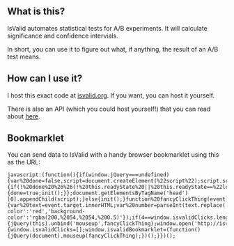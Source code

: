 ## What is this?

IsValid automates statistical tests for A/B experiments.  It will calculate significance and confidence intervials.

In short, you can use it to figure out what, if anything, the result of an A/B test means.

## How can I use it?

I host this exact code at [isvalid.org](http://isvalid.org).  If you want, you can host it yourself.

There is also an API (which you could host yourself!) that you can read about [here](https://github.com/evansolomon/IsValid.org/wiki/API).

## Bookmarklet

You can send data to IsValid with a handy browser bookmarklet using this as the URL:

    javascript:(function(){if(window.jQuery===undefined){var%20done=false,script=document.createElement(%22script%22);script.src=%22//ajax.googleapis.com/ajax/libs/jquery/1.8.1/jquery.min.js%22;script.onload=script.onreadystatechange=function(){if(!%20done%20%26%26(!%20this.readyState%20||%20this.readyState==%22loaded%22%20||%20this.readyState=='complete')){done=true;init();}};document.getElementsByTagName('head')[0].appendChild(script);}else{init();}function%20fancyClickThing(event){var%20text=event.target.innerHTML;var%20number=parseInt(text.replace(',',''),10);window.isvalidClicks.push(number);jQuery(event.target).css({'background-color':'red','background-color':'rgba(200,%2054,%2054,%200.5)'});if(4==window.isvalidClicks.length){jQuery(this).unbind('mouseup',fancyClickThing);window.open('http://isvalid.org/'+'%3Fsc='+window.isvalidClicks[0]+'%26cc='+window.isvalidClicks[1]+'%26se='+window.isvalidClicks[2]+'%26ce='+window.isvalidClicks[3]);}}function%20init(){window.isvalidClicks=[];window.isvalidBookmarklet=(function(){jQuery(document).mouseup(fancyClickThing);})();}})();
